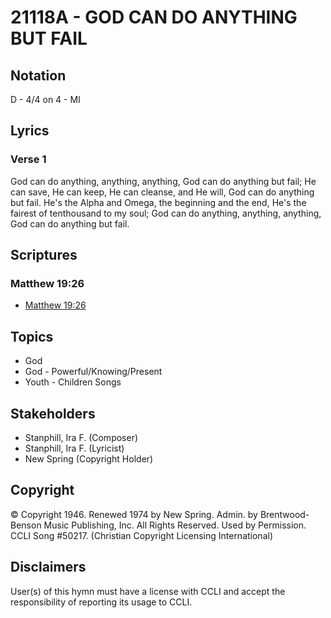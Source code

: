 # 21118A - GOD CAN DO ANYTHING BUT FAIL

## Notation

D - 4/4 on 4 - MI

## Lyrics

### Verse 1

God can do anything, anything, anything, God can do anything but fail; He can save, He can keep, He can cleanse, and He will, God can do anything but fail. He's the Alpha and Omega, the beginning and the end, He's the fairest of tenthousand to my soul; God can do anything, anything, anything, God can do anything but fail.


## Scriptures

### Matthew 19:26

- [Matthew 19:26](https://www.biblegateway.com/passage/?search=Matthew%2019%3A26)


## Topics

- God
- God - Powerful/Knowing/Present
- Youth - Children Songs

## Stakeholders

- Stanphill, Ira F. (Composer)
- Stanphill, Ira F. (Lyricist)
- New Spring (Copyright Holder)

## Copyright

© Copyright 1946. Renewed 1974 by New Spring. Admin. by Brentwood-Benson Music Publishing, Inc. All Rights Reserved. Used by Permission. CCLI Song #50217.
(Christian Copyright Licensing International)

## Disclaimers

User(s) of this hymn must have a license with CCLI and accept the responsibility of reporting its usage to CCLI.

